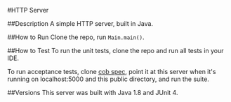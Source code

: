 #HTTP Server

##Description
A simple HTTP server, built in Java.

##How to Run
Clone the repo, run `Main.main()`.

##How to Test
To run the unit tests, clone the repo and run all tests in your IDE.

To run acceptance tests, clone [cob spec](https://github.com/8thlight/cob_spec),
point it at this server when it's running on localhost:5000 and this public directory, and run the suite.

##Versions
This server was built with Java 1.8 and JUnit 4.